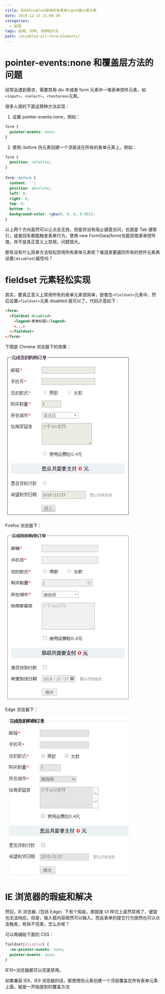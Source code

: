```yaml
---
title: 如何disabled禁用所有表单input输入框元素
date: 2019-12-15 21:00:30
categories:
  - 前端
tags: 前端, DOM, DOM知识点
path: /disabled-all-form-elements/
---
```


# pointer-events:none 和覆盖层方法的问题

经常会遇到需求，需要禁用 div 中或者 form 元素中一堆表单控件元素，如`<input>`，`<select>`，`<textarea>`元素。

很多人用的下面这两种方法实现：

1.  设置 pointer-events:none，例如：

   ```css
   form {
     pointer-events: none;
   }
   ```

2.  使用::before 伪元素创建一个浮层该在所有的表单元素上，例如：

   ```css
   form {
     position: relative;
   }

   form::before {
     content: '';
     position: absolute;
     left: 0;
     right: 0;
     top: 0;
     bottom: 0;
     background-color: rgba(0, 0, 0, 0.001);
   }
   ```

以上两个方向虽然可以让点击无效，但是并没有阻止键盘访问，也就是 Tab 键索引，或者回车都能触发表单行为，使用 new FormData(form)也能获取表单控件值，并不是真正意义上禁用，问题很大。

那有没有什么简单方法轻松禁用所有表单元素呢？难道真要遍历所有的控件元素再设置`[disabled]`属性吗？

# fieldset 元素轻松实现

其实，要真正意义上禁用所有的表单元素很简单，嵌套在`<fieldset>`元素中，然后设置`<fieldset>`元素 disabled 就可以了，代码示意如下：

```html
<form>
  <fieldset disabled>
    <legend>表单标题</legend>
    <...>
  </fieldset>
</form>
```

下图是 Chrome 浏览器下的效果：

![](2019-12-15-21-05-19.png)

Firefox 浏览器下：

![](2019-12-15-21-05-37.png)

Edge 浏览器下：

![](2019-12-15-21-05-58.png)

# IE 浏览器的瑕疵和解决

然后，IE 浏览器（包括 Edge）下有个瑕疵，那就是 UI 样式上虽然禁用了，键盘也无法响应，但是，输入框内容居然可以输入，而且表单的提交行为居然也可以点击触发，有些不完美，怎么办呢？

可以再辅助下面的 CSS：

```css
fieldset[disabled] {
  -ms-pointer-events: none;
  pointer-events: none;
}
```

IE10+浏览器都可以完美禁用。

如果兼容 IE8，IE9 浏览器的话，那使用伪元素创建一个浮层覆盖在所有表单元素上面，就是一开始提到的覆盖方法
